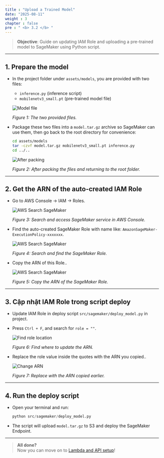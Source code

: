 ```yaml
---
title : "Upload a Trained Model"
date: "2025-08-11"
weight : 3
chapter : false
pre : " <b> 3.2 </b> "
---
```


> **Objective**: Guide on updating IAM Role and uploading a pre-trained model to SageMaker using Python script.


---

## 1. Prepare the model

- In the project folder under `assets/models`, you are provided with two files:  
  - `inference.py` (inference script)  
  - `mobilenetv3_small.pt` (pre-trained model file)  

   ![Model file](/images/3.quick-create-sagemaker-AI/set-up-sagemaker-AI-1.png)  

   *Figure 1: The two provided files.*

- Package these two files into a `model.tar.gz` archive so SageMaker can use them, then go back to the root directory for convenience:

  ```bash
  cd assets/models
  tar -czvf model.tar.gz mobilenetv3_small.pt inference.py
  cd ../..
  ```

  ![After packing](/images/3.quick-create-sagemaker-AI/set-up-sagemaker-AI-2.png)  

   *Figure 2: After packing the files and returning to the root folder.*

---

## 2. Get the ARN of the auto-created IAM Role

- Go to AWS Console → IAM → Roles.

  ![AWS Search SageMaker](/images/3.quick-create-sagemaker-AI/set-up-sagemaker-AI-3.png)  

  *Figure 3: Search and access SageMaker service in AWS Console.*

- Find the auto-created SageMaker Role with name like: `AmazonSageMaker-ExecutionPolicy-xxxxxxx`.  

  ![AWS Search SageMaker](/images/3.quick-create-sagemaker-AI/set-up-sagemaker-AI-4.png)  

  *Figure 4: Search and find the SageMaker Role.*

- Copy the ARN of this Role..

  ![AWS Search SageMaker](/images/3.quick-create-sagemaker-AI/set-up-sagemaker-AI-5.png)  

  *Figure 5: Copy the ARN of the SageMaker Role.*

---

## 3. Cập nhật IAM Role trong script deploy

- Update IAM Role in deploy script `src/sagemaker/deploy_model.py` in project. 
- Press `Ctrl + F`, and search for `role = ""`.  

  ![Find role location](/images/3.quick-create-sagemaker-AI/set-up-sagemaker-AI-6.png)  

  *Figure 6: Find where to update the ARN.*

- Replace the role value inside the quotes with the ARN you copied..

  ![Change ARN](/images/3.quick-create-sagemaker-AI/set-up-sagemaker-AI-6.png)  

  *Figure 7: Replace with the ARN copied earlier.*

---

## 4. Run the deploy script

- Open your terminal and run:

  ```python
  python src/sagemaker/deploy_model.py
  ```

- The script will upload `model.tar.gz` to S3 and deploy the SageMaker Endpoint.

---

> **All done?**  
> Now you can move on to [Lambda and API setup](/4-lambda-api-setup/)!